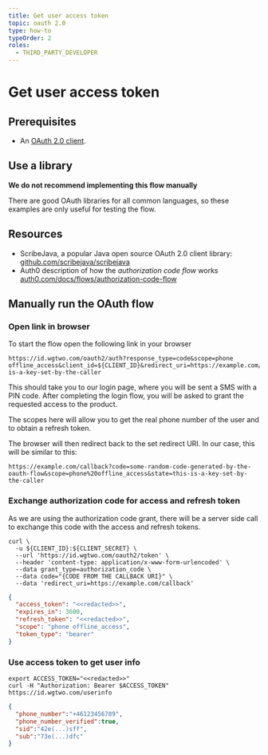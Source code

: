 ```yaml
---
title: Get user access token
topic: oauth 2.0
type: how-to
typeOrder: 2
roles:
  - THIRD_PARTY_DEVELOPER
---
```


# Get user access token

## Prerequisites

* An [OAuth 2.0 client](/oauth-2-0/create-o-auth-2-0-client/).

## Use a library

<b-notification type="is-warning is-light" aria-close-label="Close notification" role="alert" :closable="false">
    <div>
      <p><strong>We do not recommend implementing this flow manually</strong></p>
      <p>There are good OAuth libraries for all common languages, so these examples are only useful for testing the flow.</p>
    </div>
</b-notification>

## Resources

* ScribeJava, a popular Java open source OAuth 2.0 client library: [github.com/scribejava/scribejava](https://github.com/scribejava/scribejava)
* Auth0 description of how the _authorization code flow_ works [auth0.com/docs/flows/authorization-code-flow](https://auth0.com/docs/flows/authorization-code-flow)

## Manually run the OAuth flow

### Open link in browser

To start the flow open the following link in your browser

```shell script
https://id.wgtwo.com/oauth2/auth?response_type=code&scope=phone offline_access&client_id=${CLIENT_ID}&redirect_uri=https://example.com/callback&state=this-is-a-key-set-by-the-caller
```

This should take you to our login page, where you will be sent a SMS with a PIN code.
After completing the login flow, you will be asked to grant the requested access to the product.

The scopes here will allow you to get the real phone number of the user and to obtain a refresh token.

The browser will then redirect back to the set redirect URI.
In our case, this will be similar to this:
 
```
https://example.com/callback?code=some-random-code-generated-by-the-oauth-flow&scope=phone%20offline_access&state=this-is-a-key-set-by-the-caller
```

### Exchange authorization code for access and refresh token

As we are using the authorization code grant, there will be a server side call to exchange this code with the access
and refresh tokens. 
```shell script
curl \
  -u ${CLIENT_ID}:${CLIENT_SECRET} \
  --url 'https://id.wgtwo.com/oauth2/token' \
  --header 'content-type: application/x-www-form-urlencoded' \
  --data grant_type=authorization_code \
  --data code="{CODE FROM THE CALLBACK URI}" \
  --data 'redirect_uri=https://example.com/callback'
```

```json
{
  "access_token": "<<redacted>>",
  "expires_in": 3600,
  "refresh_token": "<<redacted>>",
  "scope": "phone offline_access",
  "token_type": "bearer"
}
```

### Use access token to get user info
```shell script
export ACCESS_TOKEN="<<redacted>>"
curl -H "Authorization: Bearer $ACCESS_TOKEN" https://id.wgtwo.com/userinfo
```

```json
{
  "phone_number":"+46123456789",
  "phone_number_verified":true,
  "sid":"42e(...)sff",
  "sub":"73e(...)dfc"
}
```
